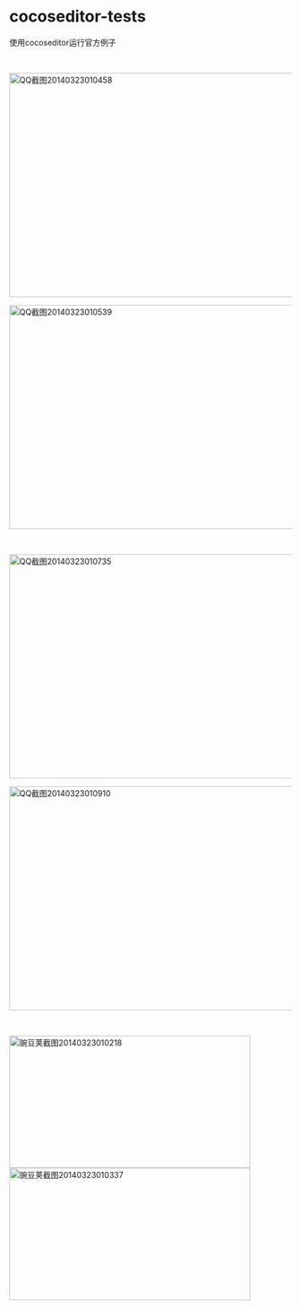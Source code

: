 cocoseditor-tests
=================

使用cocoseditor运行官方例子

&nbsp;



<a href="http://blog.makeapp.co/?attachment_id=399" rel="attachment wp-att-399"><img class="alignnone size-full wp-image-399" alt="QQ截图20140323010458" src="http://blog.makeapp.co/wp-content/uploads/2014/03/QQ截图20140323010458.png" width="700" height="400" /></a>

<a href="http://blog.makeapp.co/?attachment_id=400" rel="attachment wp-att-400"><img class="alignnone size-full wp-image-400" alt="QQ截图20140323010539" src="http://blog.makeapp.co/wp-content/uploads/2014/03/QQ截图20140323010539.png" width="700" height="400" /></a>

&nbsp;

<a href="http://blog.makeapp.co/?attachment_id=401" rel="attachment wp-att-401"><img class="alignnone size-full wp-image-401" alt="QQ截图20140323010735" src="http://blog.makeapp.co/wp-content/uploads/2014/03/QQ截图20140323010735.png" width="700" height="400" /></a>

<a href="http://blog.makeapp.co/?attachment_id=402" rel="attachment wp-att-402"><img class="alignnone size-full wp-image-402" alt="QQ截图20140323010910" src="http://blog.makeapp.co/wp-content/uploads/2014/03/QQ截图20140323010910.png" width="700" height="400" /></a>

&nbsp;
&nbsp;

<a href="http://blog.makeapp.co/?attachment_id=403" rel="attachment wp-att-403"><img class="alignnone size-full wp-image-403" alt="豌豆荚截图20140323010218" src="http://blog.makeapp.co/wp-content/uploads/2014/03/豌豆荚截图20140323010218.png" width="430" height="236" /></a> <a href="http://blog.makeapp.co/?attachment_id=404" rel="attachment wp-att-404"><img class="alignnone size-full wp-image-404" alt="豌豆荚截图20140323010337" src="http://blog.makeapp.co/wp-content/uploads/2014/03/豌豆荚截图20140323010337.png" width="430" height="236" /></a> 

